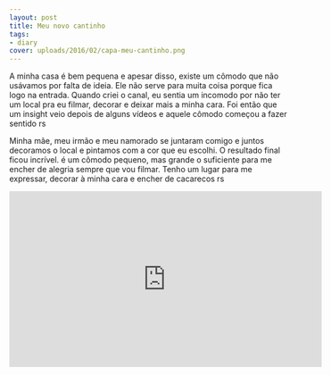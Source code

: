 ```yaml
---
layout: post
title: Meu novo cantinho
tags:
- diary
cover: uploads/2016/02/capa-meu-cantinho.png
---
```


A minha casa é bem pequena e apesar disso, existe um cômodo que não usávamos por falta de ideia. Ele não serve para muita coisa porque fica logo na entrada. Quando criei o canal, eu sentia um incomodo por não ter um local pra eu filmar, decorar e deixar mais a minha cara. Foi então que um insight veio depois de alguns vídeos e aquele cômodo começou a fazer sentido rs

Minha mãe, meu irmão e meu namorado se juntaram comigo e juntos decoramos o local e pintamos com a cor que eu escolhi. O resultado final ficou incrível. é um cômodo pequeno, mas grande o suficiente para me encher de alegria sempre que vou filmar. Tenho um lugar para me expressar, decorar à minha cara e encher de cacarecos rs

<iframe width="560" height="315" src="https://www.youtube.com/embed/9A5AeTkQkMg" frameborder="0" allowfullscreen></iframe>
